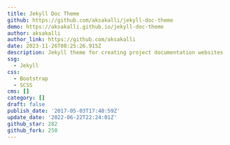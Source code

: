 ```yaml
---
title: Jekyll Doc Theme
github: https://github.com/aksakalli/jekyll-doc-theme
demo: https://aksakalli.github.io/jekyll-doc-theme
author: aksakalli
author_link: https://github.com/aksakalli
date: 2023-11-26T08:25:26.915Z
description: Jekyll theme for creating project documentation websites
ssg:
  - Jekyll
css:
  - Bootstrap
  - SCSS
cms: []
category: []
draft: false
publish_date: '2017-05-03T17:48:59Z'
update_date: '2022-06-22T22:24:01Z'
github_star: 282
github_fork: 250
---
```

